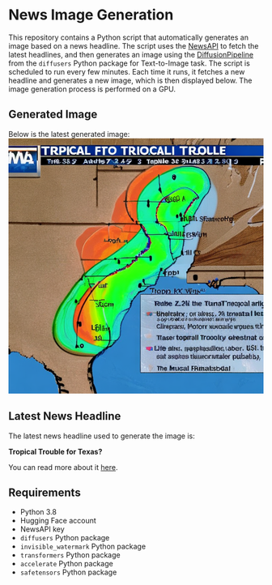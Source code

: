 # News Image Generation
This repository contains a Python script that automatically generates an image based on a news headline. The script uses the [NewsAPI](https://newsapi.org/) to fetch the latest headlines, and then generates an image using the [DiffusionPipeline](https://github.com/huggingface/diffusers) from the `diffusers` Python package for Text-to-Image task.
The script is scheduled to run every few minutes. Each time it runs, it fetches a new headline and generates a new image, which is then displayed below. The image generation process is performed on a GPU.

## Generated Image
Below is the latest generated image:
![Generated Image](image.png)

## Latest News Headline
The latest news headline used to generate the image is:

**Tropical Trouble for Texas?**

You can read more about it [here](https://news.google.com/rss/articles/CBMiggFBVV95cUxNRlM4Ynl1T2dqVmxGeGpXOEdzcTQ3T0Ixa0NDX3NGTXh4NHBJdWtJcG04X21UaXFuQ29ZTk04RVYzVmxZZUEycGwweHBCeFNzM0RRYjQyN0JNWnFNWjhCbzZfRFI3ZEtIdlZuNEhrSWw5X1NUeWZuRGVfay1JMk1Wc2ln?oc=5).

## Requirements
- Python 3.8
- Hugging Face account
- NewsAPI key
- `diffusers` Python package
- `invisible_watermark` Python package
- `transformers` Python package
- `accelerate` Python package
- `safetensors` Python package
